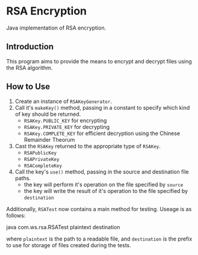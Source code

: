 RSA Encryption
===

Java implementation of RSA encryption.

Introduction
------------
This program aims to provide the means to encrypt and decrypt files 
using the RSA algorithm.  
	
How to Use
---------- 
1. Create an instance of `RSAKeyGenerator`.
2. Call it's `makeKey()` method, passing in a constant to specify which kind of key should be returned.
   * `RSAKey.PUBLIC_KEY` for encrypting
   * `RSAKey.PRIVATE_KEY` for decrypting
   * `RSAKey.COMPLETE_KEY` for efficient decryption using the Chinese Remainder Theorum
3. Cast the `RSAKey` returned to the appropriate type of `RSAKey`.
   * `RSAPublicKey`
   * `RSAPrivateKey`
   * `RSACompleteKey`
4. Call the key's `use()` method, passing in the source and destination file paths.
   * the key will perform it's operation on the file specified by `source`
   * the key will write the result of it's operation to the file specified by `destination`

Additionally, `RSATest` now contains a main method for testing.  Useage is as follows:

   java com.ws.rsa.RSATest plaintext destination
   
where `plaintext` is the path to a readable file, and `destination` is the prefix to use for storage of files created during the tests.
